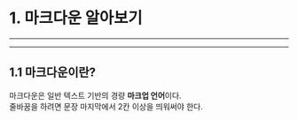 # 1. 마크다운 알아보기
---
***

## 1.1 마크다운이란?
마크다운은 일반 텍스트 기반의 경량 **마크업 언어**이다.  
줄바꿈을 하려면 문장 마지막에서 2칸 이상을 띄워써야 한다.
